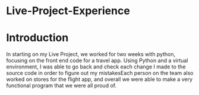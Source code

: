 # Live-Project-Experience
# Introduction
In starting on my Live Project, we worked for two weeks with python, focusing on the front end code for a travel app.
Using Python and a virtual environment, I was able to go back and check each change I made to the source code in order to figure out my mistakesEach person on the team also worked on stores for the flight app, and overall we were able to make a very functional program that we were all proud of. 
